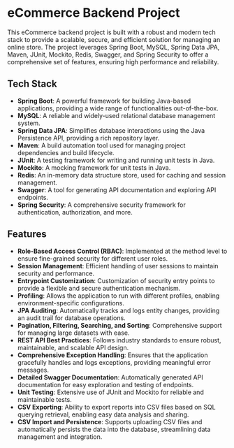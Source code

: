 # eCommerce Backend Project

This eCommerce backend project is built with a robust and modern tech stack to provide a scalable, secure, and efficient solution for managing an online store. The project leverages Spring Boot, MySQL, Spring Data JPA, Maven, JUnit, Mockito, Redis, Swagger, and Spring Security to offer a comprehensive set of features, ensuring high performance and reliability.

## Tech Stack

- **Spring Boot**: A powerful framework for building Java-based applications, providing a wide range of functionalities out-of-the-box.
- **MySQL**: A reliable and widely-used relational database management system.
- **Spring Data JPA**: Simplifies database interactions using the Java Persistence API, providing a rich repository layer.
- **Maven**: A build automation tool used for managing project dependencies and build lifecycle.
- **JUnit**: A testing framework for writing and running unit tests in Java.
- **Mockito**: A mocking framework for unit tests in Java.
- **Redis**: An in-memory data structure store, used for caching and session management.
- **Swagger**: A tool for generating API documentation and exploring API endpoints.
- **Spring Security**: A comprehensive security framework for authentication, authorization, and more.

## Features

- **Role-Based Access Control (RBAC)**: Implemented at the method level to ensure fine-grained security for different user roles.
- **Session Management**: Efficient handling of user sessions to maintain security and performance.
- **Entrypoint Customization**: Customization of security entry points to provide a flexible and secure authentication mechanism.
- **Profiling**: Allows the application to run with different profiles, enabling environment-specific configurations.
- **JPA Auditing**: Automatically tracks and logs entity changes, providing an audit trail for database operations.
- **Pagination, Filtering, Searching, and Sorting**: Comprehensive support for managing large datasets with ease.
- **REST API Best Practices**: Follows industry standards to ensure robust, maintainable, and scalable API design.
- **Comprehensive Exception Handling**: Ensures that the application gracefully handles and logs exceptions, providing meaningful error messages.
- **Detailed Swagger Documentation**: Automatically generated API documentation for easy exploration and testing of endpoints.
- **Unit Testing**: Extensive use of JUnit and Mockito for reliable and maintainable tests.
- **CSV Exporting**: Ability to export reports into CSV files based on SQL querying retrieval, enabling easy data analysis and sharing.
- **CSV Import and Persistence**: Supports uploading CSV files and automatically persists the data into the database, streamlining data management and integration.
